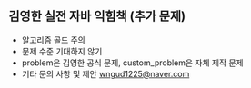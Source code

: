 ## 김영한 실전 자바 익힘책 (추가 문제)

- 알고리즘 골드 주의
- 문제 수준 기대하지 않기
- problem은 김영한 공식 문제, custom_problem은 자체 제작 문제
- 기타 문의 사항 및 제안
wngud1225@naver.com